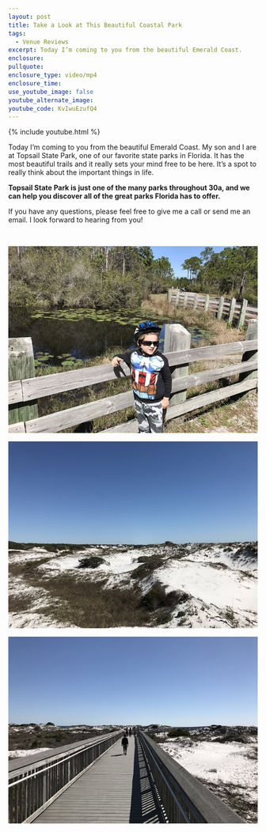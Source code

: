 ```yaml
---
layout: post
title: Take a Look at This Beautiful Coastal Park
tags:
  - Venue Reviews
excerpt: Today I’m coming to you from the beautiful Emerald Coast.
enclosure:
pullquote:
enclosure_type: video/mp4
enclosure_time:
use_youtube_image: false
youtube_alternate_image:
youtube_code: KvIwuEzufQ4
---
```



{% include youtube.html %}

Today I’m coming to you from the beautiful Emerald Coast. My son and I are at Topsail State Park, one of our favorite state parks in Florida. It has the most beautiful trails and it really sets your mind free to be here. It’s a spot to really think about the important things in life.

**Topsail State Park is just one of the many parks throughout 30a, and we can help you discover all of the great parks Florida has to offer.**

If you have any questions, please feel free to give me a call or send me an email. I look forward to hearing from you!

&nbsp;

![](/uploads/versions/topsail1---x----600-450x---.jpg)

![](/uploads/versions/topsail2---x----600-450x---.jpg)

![](/uploads/versions/topsail3---x----600-450x---.jpg)

&nbsp;

&nbsp;